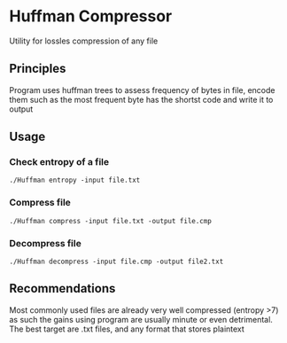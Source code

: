 # Huffman Compressor
Utility for lossles compression of any file
## Principles
Program uses huffman trees to assess frequency of bytes in file, encode them such as the most frequent byte has the shortst code and write it to output
## Usage
### Check entropy of a file
```./Huffman entropy -input file.txt```
### Compress file
```./Huffman compress -input file.txt -output file.cmp```
### Decompress file
```./Huffman decompress -input file.cmp -output file2.txt```
## Recommendations
Most commonly used files are already very well compressed (entropy >7) as such the gains using program are usually minute or even detrimental.
The best target are .txt files, and any format that stores plaintext